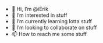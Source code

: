 - 👋 Hi, I’m @iErik
- 👀 I’m interested in stuff
- 🌱 I’m currently learning lotta stuff
- 💞️ I’m looking to collaborate on stuff
- 📫 How to reach me some stuff

<!---
iErik/iErik is a ✨ special ✨ repository because its `README.md` (this file) appears on your GitHub profile.
You can click the Preview link to take a look at your changes.
--->
